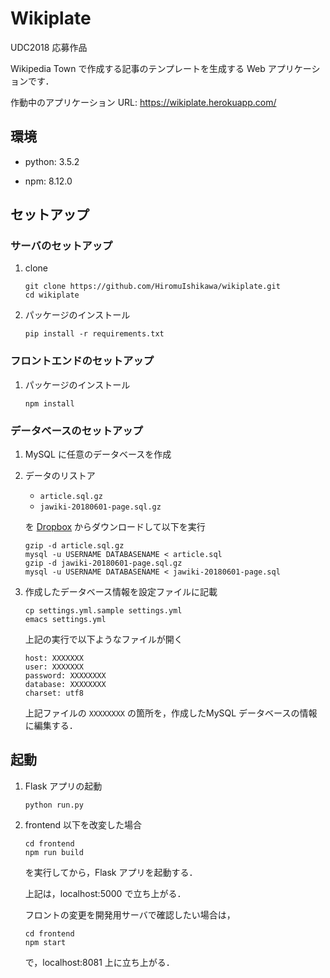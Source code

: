# Wikiplate

UDC2018 応募作品

Wikipedia Town で作成する記事のテンプレートを生成する Web アプリケーションです．

作動中のアプリケーション URL: https://wikiplate.herokuapp.com/

## 環境

 - python: 3.5.2

 - npm: 8.12.0

## セットアップ

### サーバのセットアップ

1. clone

    ```
    git clone https://github.com/HiromuIshikawa/wikiplate.git
    cd wikiplate
    ```

2. パッケージのインストール

    ```
    pip install -r requirements.txt
    ```

### フロントエンドのセットアップ

1. パッケージのインストール
    ```
    npm install
    ```

### データベースのセットアップ

1. MySQL に任意のデータベースを作成

2. データのリストア
   - `article.sql.gz`
   - `jawiki-20180601-page.sql.gz`

   を [Dropbox](https://www.dropbox.com/sh/qyg3rv7v0m6uyy4/AADpvSWwQHa1NDEQOcGS1RYNa?dl=0) からダウンロードして以下を実行
      ```
      gzip -d article.sql.gz
      mysql -u USERNAME DATABASENAME < article.sql
      gzip -d jawiki-20180601-page.sql.gz
      mysql -u USERNAME DATABASENAME < jawiki-20180601-page.sql
      ```
3. 作成したデータベース情報を設定ファイルに記載
    ```
    cp settings.yml.sample settings.yml
    emacs settings.yml
    ```
    上記の実行で以下ようなファイルが開く

    ```
    host: XXXXXXX
    user: XXXXXXX
    password: XXXXXXXX
    database: XXXXXXXX
    charset: utf8
    ```

    上記ファイルの `XXXXXXXX` の箇所を，作成したMySQL データベースの情報に編集する．

## 起動

1. Flask アプリの起動
    ```
    python run.py
    ```

2. frontend 以下を改変した場合

    ```
    cd frontend
    npm run build
    ```
    を実行してから，Flask アプリを起動する．

    上記は，localhost:5000 で立ち上がる．

    フロントの変更を開発用サーバで確認したい場合は，

    ```
    cd frontend
    npm start
    ```
    で，localhost:8081 上に立ち上がる．
